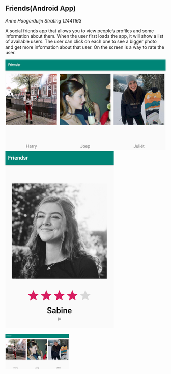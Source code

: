 ## Friends(Android App)


*Anne Hoogerduijn Strating*
*12441163*

A social friends app that allows you to view people’s profiles and some information about them. 
When the user first loads the app, it will show a list of available users. The user can click on each one to see a bigger 
photo and get more information about that user. On the screen is a way to rate the user.

![knipsel](app/doc/Knipsel.PNG) 
![knipsel2](app/doc/knipsel2.PNG)

<img src="app/doc/Knipsel.png" width="200">
